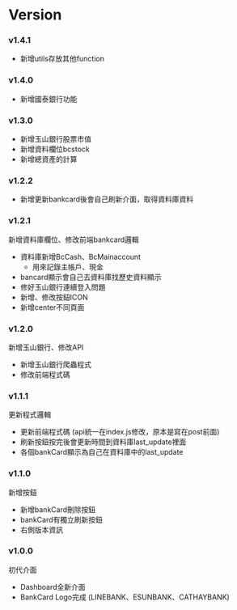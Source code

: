 # Version

### v1.4.1
- 新增utils存放其他function

### v1.4.0
- 新增國泰銀行功能

### v1.3.0
- 新增玉山銀行股票市值
- 新增資料欄位bcstock
- 新增總資產的計算

### v1.2.2
- 新增更新bankcard後會自己刷新介面，取得資料庫資料

### v1.2.1
 新增資料庫欄位、修改前端bankcard邏輯
- 資料庫新增BcCash、BcMainaccount
    - 用來記錄主帳戶、現金
- bancard顯示會自己去資料庫找歷史資料顯示
- 修好玉山銀行連續登入問題
- 新增、修改按鈕ICON
- 新增center不同頁面

### v1.2.0
 新增玉山銀行、修改API
- 新增玉山銀行爬蟲程式
- 修改前端程式碼

### v1.1.1
 更新程式邏輯
- 更新前端程式碼 (api統一在index.js修改，原本是寫在post前面)
- 刷新按鈕按完後會更新時間到資料庫last_update裡面
- 各個bankCard顯示為自己在資料庫中的last_update
### v1.1.0
 新增按鈕
- 新增bankCard刪除按鈕
- bankCard有獨立刷新按鈕
- 右側版本資訊

### v1.0.0
 初代介面
- Dashboard全新介面
- BankCard Logo完成 (LINEBANK、ESUNBANK、CATHAYBANK)
